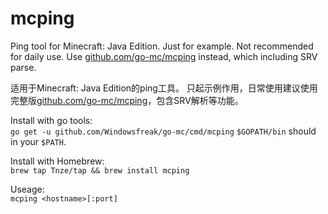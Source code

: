 # mcping

Ping tool for Minecraft: Java Edition.
Just for example. Not recommended for daily use. Use [github.com/go-mc/mcping](github.com/go-mc/mcping) instead, which including SRV parse.

适用于Minecraft: Java Edition的ping工具。
只起示例作用，日常使用建议使用完整版[github.com/go-mc/mcping](github.com/go-mc/mcping)，包含SRV解析等功能。

Install with go tools:  
    ```go get -u github.com/Windowsfreak/go-mc/cmd/mcping```
    `$GOPATH/bin` should in your `$PATH`.

Install with Homebrew:  
    ```brew tap Tnze/tap && brew install mcping```

Useage:  
    ```mcping <hostname>[:port]```
